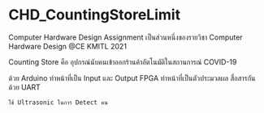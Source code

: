 # CHD_CountingStoreLimit
Computer Hardware Design Assignment
เป็นส่วนหนึ่งของรายวิชา Computer Hardware Design @CE KMITL 2021

Counting Store คือ อุปกรณ์นับคนเข้าออกร้านค้าอัตโนมัติในสถานการณ์ COVID-19

ด้วย Arduino ทำหน้าที่เป็น Input และ Output 
    FPGA ทำหน้าที่เป็นตัวประมวลผล
    สื่อสารกันด้วย UART
    
    ใช้ Ultrasonic ในการ Detect คน
    
 
